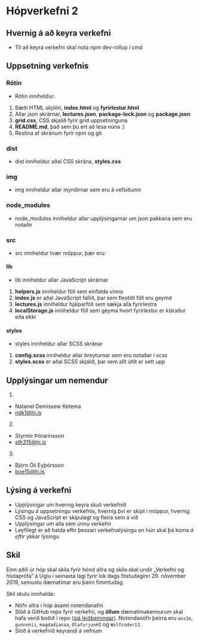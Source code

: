 # Hópverkefni 2

## Hvernig á að keyra verkefni

* Til að keyra verkefni skal nota npm dev-rollup í cmd

## Uppsetning verkefnis

### Rótin

* Rótin inniheldur:

1. Bæði HTML skjölin, **index.html** og **fyrirlestur.html**
2. Allar json skrárnar, **lectures.json**, **package-lock.json** og **package.json**
3. **grid.css**, CSS skjalið fyrir grid uppsetninguna
4. **README.md**, það sem þú ert að lesa núna :)
5. Restina af skránum fyrir npm og git

### dist

* dist inniheldur aðal CSS skrána, **styles.css**

### img

* img inniheldur allar myndirnar sem eru á vefsíðunni

### node_modules

* node_modules inniheldur allar upplýsingarnar um json pakkana sem eru notaðir

### src

* src inniheldur tvær möppur, þær eru:

#### lib

* lib inniheldur allar JavaScript skrárnar
1. **helpers.js** inniheldur föll sem einfalda vinnu
2. **index.js** er aðal JavaScript fallið, þar sem flestöll föll eru geymd
3. **lectures.js** inniheldur hjálparföll sem sækja alla fyrirlestra
4. **localStorage.js** inniheldur föll sem geyma hvort fyrirlestur er kláraður eða ekki

#### styles

* styles inniheldur allar SCSS skránar
1. **config.scss** inniheldur allar breyturnar sem eru notaðar í scss
2. **styles.scss** er aðal SCSS skjalið, þar sem allt útlit er sett upp

## Upplýsingar um nemendur

1. 
* Natanel Demissew Ketema
* ndk1@hi.is

2. 
* Styrmir Þórarinsson
* sth315@hi.is

3. 
* Björn Óli Eyþórsson
* boe15@hi.is

## Lýsing á verkefni

* Upplýsingar um hvernig keyra skuli verkefnið
* Lýsingu á uppsetningu verkefnis, hvernig því er skipt í möppur, hvernig CSS og JavaScript er skipulagt og fleira sem á við
* Upplýsingar um alla sem unnu verkefni
* Leyfilegt er að halda eftir þessari verkefnalýsingu en hún skal þá koma _á eftir_ ykkar lýsingu

## Skil

Einn aðili úr hóp skal skila fyrir hönd allra og skila skal undir „Verkefni og hlutaprófa“ á Uglu í seinasta lagi fyrir lok dags föstudaginn 29. nóvember 2019, seinustu dæmatímar eru þann fimmtudag.

Skil skulu innihalda:

* Nöfn allra í hóp ásamt notendanafni
* Slóð á GitHub repo fyrir verkefni, og **öllum** dæmatímakennurum skal hafa verið boðið í repo ([sjá leiðbeiningar](https://help.github.com/articles/inviting-collaborators-to-a-personal-repository/)). Notendanöfn þeirra eru `anz1e`, `gunnnnii`, `magdadianaa`, `OlafurjonHI` og `Wolfcoder13`.
* Slóð á verkefnið keyrandi á vefnum